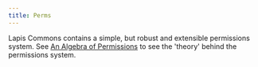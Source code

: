 ```yaml
---
title: Perms
---
```


Lapis Commons contains a simple, but robust and extensible permissions system.
See [An Algebra of Permissions](/commons/perms/algebra) to see the 'theory' behind the permissions system.
